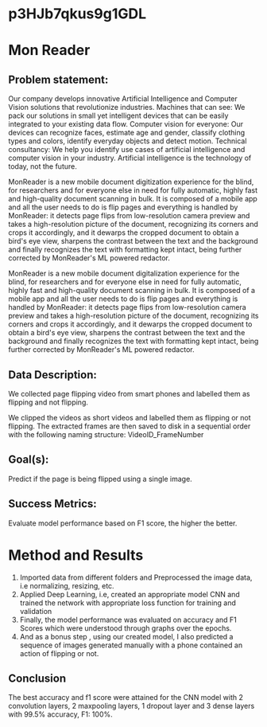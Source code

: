 # p3HJb7qkus9g1GDL

# Mon Reader

## Problem statement:

Our company develops innovative Artificial Intelligence and Computer Vision solutions that revolutionize industries. Machines that can see: We pack our solutions in small yet intelligent devices that can be easily integrated to your existing data flow. Computer vision for everyone: Our devices can recognize faces, estimate age and gender, classify clothing types and colors, identify everyday objects and detect motion. Technical consultancy: We help you identify use cases of artificial intelligence and computer vision in your industry. Artificial intelligence is the technology of today, not the future.

MonReader is a new mobile document digitization experience for the blind, for researchers and for everyone else in need for fully automatic, highly fast and high-quality document scanning in bulk. It is composed of a mobile app and all the user needs to do is flip pages and everything is handled by MonReader: it detects page flips from low-resolution camera preview and takes a high-resolution picture of the document, recognizing its corners and crops it accordingly, and it dewarps the cropped document to obtain a bird's eye view, sharpens the contrast between the text and the background and finally recognizes the text with formatting kept intact, being further corrected by MonReader's ML powered redactor.

MonReader is a new mobile document digitalization experience for the blind, for researchers and for everyone else in need for fully automatic, highly fast and high-quality document scanning in bulk. It is composed of a mobile app and all the user needs to do is flip pages and everything is handled by MonReader: it detects page flips from low-resolution camera preview and takes a high-resolution picture of the document, recognizing its corners and crops it accordingly, and it dewarps the cropped document to obtain a bird's eye view, sharpens the contrast between the text and the background and finally recognizes the text with formatting kept intact, being further corrected by MonReader's ML powered redactor.


## Data Description:

We collected page flipping video from smart phones and labelled them as flipping and not flipping.

We clipped the videos as short videos and labelled them as flipping or not flipping. The extracted frames are then saved to disk in a sequential order with the following naming structure: VideoID_FrameNumber

## Goal(s):

Predict if the page is being flipped using a single image.

## Success Metrics:

Evaluate model performance based on F1 score, the higher the better.

# Method and Results
1. Imported data from different folders and Preprocessed the image data, i.e normalizing, resizing, etc.
2. Applied Deep Learning, i.e, created an appropriate model CNN and trained the network with appropriate loss function for training and validation
3. Finally, the model performance was evaluated on accuracy and F1 Scores which were understood through graphs over the epochs.
4. And as a bonus step , using our created model, I also predicted a sequence of images generated manually with a phone contained an action of flipping or not.

## Conclusion

The best accuracy and f1 score were attained for the CNN model with 2 convolution layers, 2 maxpooling layers, 1 dropout layer and 3 dense layers with 99.5% accuracy, F1: 100%.


